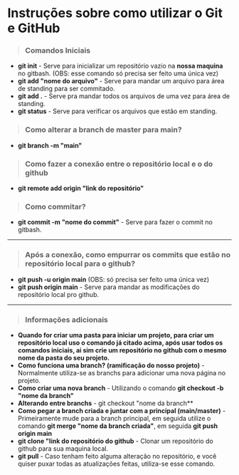 # Instruções sobre como utilizar o Git e GitHub

> ### Comandos Iniciais

- **git init** - Serve para inicializar um repositório vazio na **nossa maquina** no gitbash.    (OBS: esse comando só precisa ser feito uma única vez)
- **git add "nome do arquivo"** - Serve para mandar um arquivo para área de standing para ser commitado.
- **git add .** - Serve pra mandar todos os arquivos de uma vez para área de standing.
- **git status** - Serve para verificar os arquivos que estão em standing.

> ### Como alterar a branch de master para main?

- **git branch -m "main"**

> ### Como fazer a conexão entre o repositório local e o do github

- **git remote add origin "link do repositório"**

> ### Como commitar?

- **git commit -m "nome do commit"** - Serve para fazer o commit no gitbash.

---

> ### Após a conexão, como empurrar os commits que estão no repositório local para o github?

- **git push -u origin main**   (OBS: só precisa ser feito uma única vez)
- **git push origin main** - Serve para mandar as modificações do repositório local pro github.

---

> ### Informações adicionais

- **Quando for criar uma pasta para iniciar um projeto, para criar um repositório local uso o comando já citado acima, após usar todos os comandos iniciais, ai sim crie um repositório no github com o mesmo nome da pasta do seu projeto.**
- **Como funciona uma branch? (ramificação do nosso projeto)** - Normalmente utiliza-se as branchs para adicionar uma nova página no projeto.
- **Como criar uma nova branch** - Utilizando o comando **git checkout -b "nome da branch"**
- **Alterando entre branchs** - git checkout "nome da branch**
- **Como pegar a branch criada e juntar com a principal (main/master)** - Primeiramente mude para a branch principal, em seguida utilize o comando **git merge "nome da branch criada"**, em seguida **git push origin main**
- **git clone "link do repositório do github** - Clonar um repositório do github para sua maquina local.
- **git pull** - Caso tenham feito alguma alteração no repositório, e você quiser puxar todas as atualizações feitas, utiliza-se esse comando.
